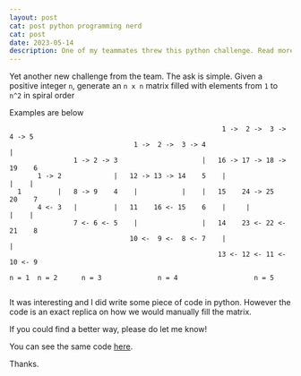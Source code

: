 ```yaml
---
layout: post
cat: post python programming nerd
cat: post
date: 2023-05-14
description: One of my teammates threw this python challenge. Read more
---
```


Yet another new challenge from the team. The ask is simple.
Given a positive integer ```n```, generate an ```n x n``` matrix filled with elements from ```1``` to ```n^2``` in spiral order

Examples are below
  
```
                                                     1 ->  2 ->  3 ->  4 -> 5
                               1 ->  2 ->  3 -> 4                           |
                1 -> 2 -> 3                     |   16 -> 17 -> 18 -> 19    6
       1 -> 2             |   12 -> 13 -> 14    5    |                 |    |
  1         |   8 -> 9    4    |           |    |   15    24 -> 25    20    7
       4 <- 3   |         |   11    16 <- 15    6    |     |           |    |
                7 <- 6 <- 5    |                |   14    23 <- 22 <- 21    8
                              10 <-  9 <-  8 <- 7    |                      |
                                                    13 <- 12 <- 11 <- 10 <- 9
       
n = 1  n = 2      n = 3              n = 4                   n = 5    
      
```

It was interesting and I did write some piece of code in python. However the code is an exact replica on how we would manually fill the matrix.

If you could find a better way, please do let me know!

You can see the same code [here](https://github.com/kirankumargosu/python/blob/main/spiral.py).

Thanks.

